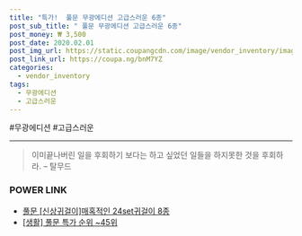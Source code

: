```yaml
--- 
title: "특가!  풀문 무광에디션 고급스러운 6종" 
post_sub_title: " 풀문 무광에디션 고급스러운 6종" 
post_money: ₩ 3,500 
post_date: 2020.02.01 
post_img_url: https://static.coupangcdn.com/image/vendor_inventory/images/2019/02/25/19/5/5760c3db-16a6-430e-9ed8-6acba80d5beb.jpg 
post_link_url: https://coupa.ng/bnM7YZ 
categories: 
  - vendor_inventory 
tags: 
  - 무광에디션 
  - 고급스러운 
--- 
```

  #무광에디션 #고급스러운 
<hr> 

> 이미끝나버린 일을 후회하기 보다는 하고 싶었던 일들을 하지못한 것을 후회하라. – 탈무드 


### POWER LINK

* <a href="https://blog.naver.com/fasyy4321/221792245888" target="_blank">풀문 [신상귀걸이]매혹적인 24set귀걸이 8종</a>
* <a href="https://blog.naver.com/sakai111/221792041097" target="_blank"> [생활] 풀문 특가 순위 ~45위</a>
